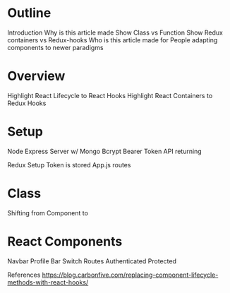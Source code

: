 # Outline

Introduction
Why is this article made
Show Class vs Function
Show Redux containers vs Redux-hooks
Who is this article made for
People adapting components to newer paradigms

# Overview
Highlight React Lifecycle to React Hooks
Highlight React Containers to Redux Hooks 

# Setup
Node Express Server w/ Mongo
Bcrypt
Bearer Token 
API returning 

Redux Setup
Token is stored
App.js routes


# Class
Shifting from Component  to 

# React Components
Navbar
Profile Bar
Switch Routes
Authenticated
Protected

References
https://blog.carbonfive.com/replacing-component-lifecycle-methods-with-react-hooks/
